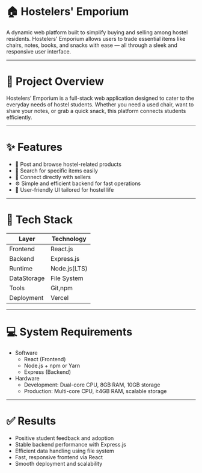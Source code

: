 # 🏠 Hostelers' Emporium
A dynamic web platform built to simplify buying and selling among hostel residents. Hostelers' Emporium allows users to trade essential items like chairs, notes, books, and snacks with ease — all through a sleek and responsive user interface.

---

# 📌 Project Overview
Hostelers’ Emporium is a full-stack web application designed to cater to the everyday needs of hostel students. Whether you need a used chair, want to share your notes, or grab a quick snack, this platform connects students efficiently.

----

# ✨ Features
  - 🛒 Post and browse hostel-related products
  - 🔎 Search for specific items easily
  - 💬 Connect directly with sellers
  - ⚙️ Simple and efficient backend for fast operations
  - 🧠 User-friendly UI tailored for hostel life

---

# 🧰 Tech Stack
  | Layer       | Technology   |
  | -----       | ----------   |
  | Frontend    | React.js     |
  | Backend     | Express.js   |
  | Runtime     | Node.js(LTS) |
  | DataStorage | File System  |
  | Tools       | Git,npm      |
  | Deployment  | Vercel       |

---

# 💻 System Requirements
  - Software
    - React (Frontend)
    - Node.js + npm or Yarn
    - Express (Backend)
  - Hardware
    - Development: Dual-core CPU, 8GB RAM, 10GB storage
    - Production: Multi-core CPU, ≥4GB RAM, scalable storage

---

# ✅ Results
  - Positive student feedback and adoption
  - Stable backend performance with Express.js
  - Efficient data handling using file system
  - Fast, responsive frontend via React
  - Smooth deployment and scalability


